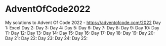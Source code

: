 # AdventOfCode2022
My solutions to Advent Of Code 2022 - https://adventofcode.com/2022
Day 1: Excel
Day 2: 
Day 3: 
Day 4: 
Day 5: 
Day 6: 
Day 7: 
Day 8: 
Day 9: 
Day 10: 
Day 11: 
Day 12: 
Day 13: 
Day 14: 
Day 15: 
Day 16: 
Day 17: 
Day 18: 
Day 19: 
Day 20: 
Day 21: 
Day 22: 
Day 23: 
Day 24: 
Day 25: 
